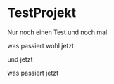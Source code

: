 # TestProjekt

Nur noch einen Test
und noch mal


was passiert wohl jetzt

und jetzt


was passiert jetzt
